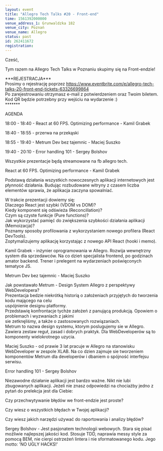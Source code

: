 ```yaml
---
layout: event
title: "Allegro Tech Talks #20 - Front-end"
time: 1561392000000
venue_address_1: Grunwaldzka 182
venue_city: Poznań
venue_name: Allegro
status: past
id: 262411672
registration: 
---
```


<p>Cześć,</p>
<p>Tym razem na Allegro Tech Talks w Poznaniu skupimy się na Front-endzie!</p>
<p>***REJESTRACJA***<br />Prosimy o rejestrację poprzez <a href="https://www.eventbrite.com/e/allegro-tech-talks-20-front-end-tickets-63326699864" class="linkified">https://www.eventbrite.com/e/allegro-tech-talks-20-front-end-tickets-63326699864</a><br />Po zarejestrowaniu otrzymasz e-mail z potwierdzeniem oraz Twoim biletem. Kod QR będzie potrzebny przy wejściu na wydarzenie :)<br />*******</p>
<p>AGENDA</p>
<p>18:00 - 18:40 - React at 60 FPS. Optimizing performance - Kamil Grabek</p>
<p>18:40 - 18:55 - przerwa na przekąski</p>
<p>18:55 - 19:40 - Metrum Dev bez tajemnic - Maciej Suszko</p>
<p>19:40 - 20:10 - Error handling 101 - Sergey Bolshov</p>
<p>Wszystkie prezentacje będą streamowane na fb allegro tech.</p>
<p>React at 60 FPS. Optimizing performance - Kamil Grabek</p>
<p>Podstawą działania wszystkich nowoczesnych aplikacji internetowych jest płynność działania. Budując rozbudowane witryny z czasem liczba elementów sprawia, że aplikacja zaczyna spowalniać.</p>
<p>W trakcie prezentacji dowiemy się:<br />Dlaczego React jest szybki (VDOM vs DOM)?<br />Kiedy komponent się odświeża (Reconcillation)?<br />Czym są czyste funkcje (Pure functions)?<br />Jak wykorzystać pamięć do zwiększenia szybkości działania aplikacji (Memoizacja)?<br />Poznamy sposoby profilowania z wykorzystaniem nowego profilera (React DevTools).<br />Zoptymalizujemy aplikację korzystając z nowego API React (hooki i memo).</p>
<p>Kamil Grabek - inżynier oprogramowania w Allegro. Rozwija wewnętrzny system dla sprzedawców. Na co dzień specjalista frontend, po godzinach amator backend. Trener i prelegent na wydarzeniach poświęconych tematyce JS.</p>
<p>Metrum Dev bez tajemnic - Maciej Suszko</p>
<p>Jak powstawało Metrum - Design System Allegro z perspektywy WebDevelopera?<br />Prezentacja bedzie niekrótką historią o założeniach przyjętych do tworzenia kodu mającego na celu<br />uspójnienie designu platformy.<br />Przedstawię konfrontacje tychże założeń z panującą produkcją. Opowiem o problemach i wyzwaniach z jakimi<br />sie zetknęliśmy, a także o zastosowanych rozwiązaniach.<br />Metrum to nazwa design systemu, ktorym poslugujemy sie w Allegro. Zawiera zestaw reguł, zasad i dobrych praktyk. Dla WebDeveloperów są to komponenty wielokrotnego uzycia.</p>
<p>Maciej Suszko - od prawie 3 lat pracuje w Allegro na stanowisku WebDeveloper w zespole XLAB. Na co dzien zajmuje sie tworzeniem komponentów Metrum dla developerów i dbaniem o spójność interfejsu serwisu.</p>
<p>Error handling 101 - Sergey Bolshov</p>
<p>Niezawodne działanie aplikacji jest bardzo ważne. Nikt nie lubi zbugowanych aplikacji. Jeżeli nie znasz odpowiedzi na chociażby jedno z pytań do prelekcja jest dla Ciebie:</p>
<p>Czy przechwytywanie błędów we front-endzie jest proste?</p>
<p>Czy wiesz o wszystkich błędach w Twojej aplikacji?</p>
<p>Czy wiesz jakich narzędzi używać do raportowania i analizy błędów?</p>
<p>Sergey Bolshov - Jest pasjonatem technologii webowych. Stara się pisać możliwie najlepszej jakości kod. Stosuje TDD, naprawia messy style za pomocą BEM, nie cierpi ostrzeżeń lintera i nie sformatowanego kodu. Jego motto: 'NO UGLY HACKS!'</p>
